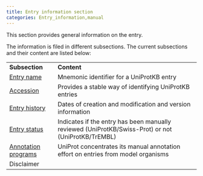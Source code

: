 ```yaml
---
title: Entry information section
categories: Entry_information,manual
---
```


This section provides general information on the entry.

The information is filed in different subsections. The current subsections and their content are listed below:

|                                                                    |                                                                                                    |
|:-------------------------------------------------------------------|:---------------------------------------------------------------------------------------------------|
| **Subsection**                                                     | **Content**                                                                                        |
| [Entry name](http://www.uniprot.org/manual/entry_name)             | Mnemonic identifier for a UniProtKB entry                                                          |
| [Accession](http://www.uniprot.org/manual/accession_numbers)       | Provides a stable way of identifying UniProtKB entries                                             |
| [Entry history](http://www.uniprot.org/manual/entry_history)       | Dates of creation and modification and version information                                         |
| [Entry status](http://www.uniprot.org/manual/entry_status)         | Indicates if the entry has been manually reviewed (UniProtKB/Swiss-Prot) or not (UniProtKB/TrEMBL) |
| [Annotation programs](http://www.uniprot.org/uniprot.org/program/) | UniProt concentrates its manual annotation effort on entries from model organisms                  |
| Disclaimer                                                         |                                                                                                    |
